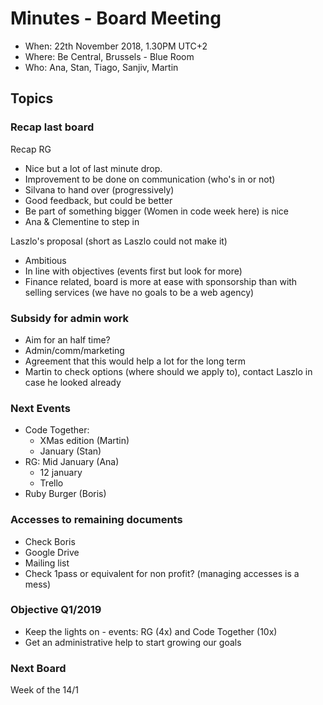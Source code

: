 # Minutes - Board Meeting

- When: 22th November 2018, 1.30PM UTC+2
- Where: Be Central, Brussels - Blue Room
- Who: Ana, Stan, Tiago, Sanjiv, Martin

## Topics

### Recap last board

Recap RG

- Nice but a lot of last minute drop.
- Improvement to be done on communication (who's in or not)
- Silvana to hand over (progressively)
- Good feedback, but could be better
- Be part of something bigger (Women in code week here) is nice
- Ana & Clementine to step in

Laszlo's proposal (short as Laszlo could not make it)

- Ambitious
- In line with objectives (events first but look for more)
- Finance related, board is more at ease with sponsorship than with selling services (we have no goals to be a web agency)

### Subsidy for admin work

- Aim for an half time?
- Admin/comm/marketing
- Agreement that this would help a lot for the long term
- Martin to check options (where should we apply to), contact Laszlo in case he looked already

### Next Events

- Code Together:
  - XMas edition (Martin)
  - January (Stan)
- RG: Mid January (Ana)
  - 12 january
  - Trello
- Ruby Burger (Boris)

### Accesses to remaining documents

- Check Boris
- Google Drive
- Mailing list
- Check 1pass or equivalent for non profit? (managing accesses is a mess)

### Objective Q1/2019

- Keep the lights on - events: RG (4x) and Code Together (10x)
- Get an administrative help to start growing our goals

### Next Board

Week of the 14/1
